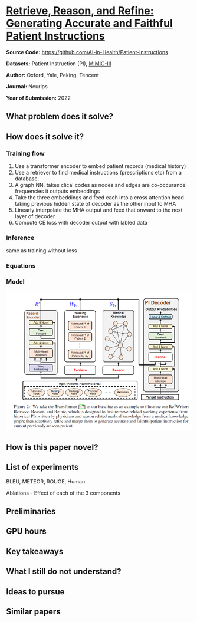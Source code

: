 # [Retrieve, Reason, and Refine: Generating Accurate and Faithful Patient Instructions](https://proceedings.neurips.cc/paper_files/paper/2022/hash/77c08a6e68ae25433f1d117283c0e312-Abstract-Conference.html)

**Source Code:** https://github.com/AI-in-Health/Patient-Instructions

**Datasets:** Patient Instruction (PI), [MIMIC-III](https://physionet.org/content/mimiciii/1.4/)

**Author:** Oxford, Yale, Peking, Tencent

**Journal:** Neurips

**Year of Submission:** 2022

## What problem does it solve?

## How does it solve it?

### Training flow

1. Use a transformer encoder to embed patient records (medical history)
2. Use a retriever to find medical instructions (prescriptions etc) from a database.
3. A graph NN, takes clical codes as nodes and edges are co-occurance frequencies it outputs embeddings
4. Take the three embeddings and feed each into a cross attention head taking previous hidden state of decoder as the other input to MHA
5. Linearly interpolate the MHA output and feed that onward to the next layer of decoder
6. Compute CE loss with decoder output with labled data

### Inference

same as training without loss

### Equations

### Model

![architecture](./retrieve_reason_refine.png)

## How is this paper novel?

## List of experiments

BLEU, METEOR, ROUGE, Human

Ablations - Effect of each of the 3 components

## Preliminaries

## GPU hours

## Key takeaways

## What I still do not understand?

## Ideas to pursue

## Similar papers
